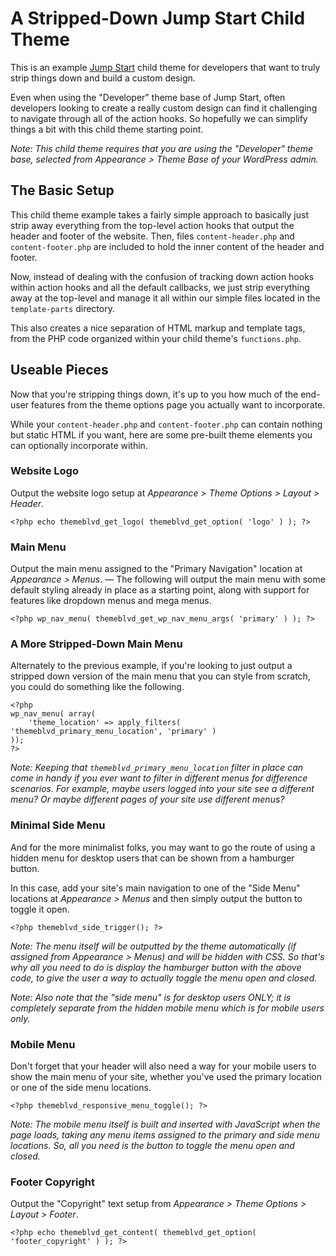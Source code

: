 # A Stripped-Down Jump Start Child Theme

This is an example [Jump Start](https://wpjumpstart.com) child theme for developers that want to truly strip things down and build a custom design.

Even when using the "Developer" theme base of Jump Start, often developers looking to create a really custom design can find it challenging to navigate through all of the action hooks. So hopefully we can simplify things a bit with this child theme starting point.

*Note: This child theme requires that you are using the "Developer" theme base, selected from Appearance > Theme Base of your WordPress admin.*

## The Basic Setup

This child theme example takes a fairly simple approach to basically just strip away everything from the top-level action hooks that output the header and footer of the website. Then, files `content-header.php` and `content-footer.php` are included to hold the inner content of the header and footer.

Now, instead of dealing with the confusion of tracking down action hooks within action hooks and all the default callbacks, we just strip everything away at the top-level and manage it all within our simple files located in the `template-parts` directory.

This also creates a nice separation of HTML markup and template tags, from the PHP code organized within your child theme's `functions.php`.

## Useable Pieces

Now that you're stripping things down, it's up to you how much of the end-user features from the theme options page you actually want to incorporate.

While your `content-header.php` and `content-footer.php` can contain nothing but static HTML if you want, here are some pre-built theme elements you can optionally incorporate within.

### Website Logo

Output the website logo setup at *Appearance > Theme Options > Layout > Header*.

	<?php echo themeblvd_get_logo( themeblvd_get_option( 'logo' ) ); ?>

### Main Menu

Output the main menu assigned to the "Primary Navigation" location at *Appearance > Menus*. &mdash; The following will output the main menu with some default styling already in place as a starting point, along with support for features like dropdown menus and mega menus.

	<?php wp_nav_menu( themeblvd_get_wp_nav_menu_args( 'primary' ) ); ?>

### A More Stripped-Down Main Menu

Alternately to the previous example, if you're looking to just output a stripped down version of the main menu that you can style from scratch, you could do something like the following.

	<?php
	wp_nav_menu( array(
		'theme_location' => apply_filters( 'themeblvd_primary_menu_location', 'primary' )
	));
	?>

*Note: Keeping that `themeblvd_primary_menu_location` filter in place can come in handy if you ever want to filter in different menus for difference scenarios. For example, maybe users logged into your site see a different menu? Or maybe different pages of your site use different menus?*

### Minimal Side Menu

And for the more minimalist folks, you may want to go the route of using a hidden menu for desktop users that can be shown from a hamburger button.

In this case, add your site's main navigation to one of the "Side Menu" locations at *Appearance > Menus* and then simply output the button to toggle it open.

	<?php themeblvd_side_trigger(); ?>

*Note: The menu itself will be outputted by the theme automatically (if assigned from Appearance > Menus) and will be hidden with CSS. So that's why all you need to do is display the hamburger button with the above code, to give the user a way to actually toggle the menu open and closed.*

*Note: Also note that the "side menu" is for desktop users ONLY; it is completely separate from the hidden mobile menu which is for mobile users only.*

### Mobile Menu

Don't forget that your header will also need a way for your mobile users to show the main menu of your site, whether you've used the primary location or one of the side menu locations.

	<?php themeblvd_responsive_menu_toggle(); ?>

*Note: The mobile menu itself is built and inserted with JavaScript when the page loads, taking any menu items assigned to the primary and side menu locations. So, all you need is the button to toggle the menu open and closed.*

### Footer Copyright

Output the "Copyright" text setup from *Appearance > Theme Options > Layout > Footer*.

	<?php echo themeblvd_get_content( themeblvd_get_option( 'footer_copyright' ) ); ?>
